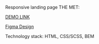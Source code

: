 Responsive landing page THE MET:

[DEMO LINK](https://kras4iy.github.io/THE-MET-landing/)

[Figma Design](https://www.figma.com/file/lSR1m42L9YwzQwzzxKwHpw/THE-MET)

Technology stack: HTML, CSS/SCSS, BEM
